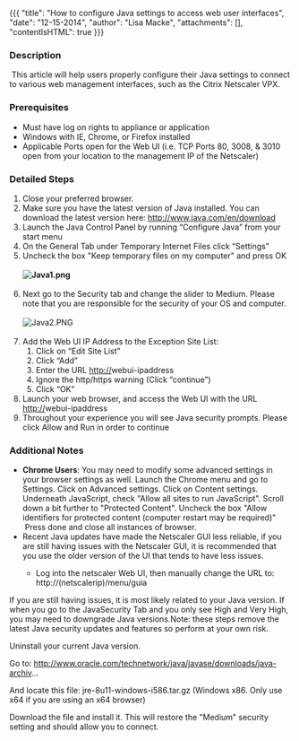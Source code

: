 {{{
  "title": "How to configure Java settings to access web user interfaces",
  "date": "12-15-2014",
  "author": "Lisa Macke",
  "attachments": [],
  "contentIsHTML": true
}}}

<h3>Description</h3>
<p>&nbsp;This article will help users properly configure their Java settings to connect to various web management interfaces, such as the Citrix Netscaler VPX.</p>
<h3>Prerequisites</h3>
<ul>
  <li>Must have log on rights to appliance or application&nbsp;</li>
  <li>Windows with IE, Chrome, or Firefox installed</li>
  <li>Applicable Ports open for the Web UI (i.e. TCP Ports 80,&nbsp;3008, &amp; 3010 open from your location to the management IP of the Netscaler)</li>
</ul>
<h3><strong>Detailed Steps</strong></h3>
<ol>
  <li>Close your preferred browser.</li>
  <li>Make sure you have the latest version of Java installed. You can download the latest version here:&nbsp;<a href="http://www.java.com/en/download">http://www.java.com/en/download</a>
  </li>
  <li>Launch the Java Control Panel by running “Configure Java” from your start menu</li>
  <li>On the General Tab under Temporary Internet Files click “Settings”</li>
  <li>Uncheck the box "Keep temporary files on my computer" and press OK
    <br />
    <br /><strong><img src="https://t3n.zendesk.com/attachments/token/RtbGDYl4Hv2U5UwJNtwUVABkQ/?name=Java1.png" alt="Java1.png" /><br /><br /></strong>
  </li>
  <li>Next go to the Security tab and change the slider to Medium. Please note that you are responsible for the security of your OS and computer.
    <br />
    <br /><img src="https://t3n.zendesk.com/attachments/token/d5GBLPfcDrls0y3j3umRMGd37/?name=Java2.PNG" alt="Java2.PNG" />
    <br />
    <br />
  </li>
  <li>Add the Web UI IP Address to the Exception Site List:&nbsp;
    <ol>
      <li>Click on “Edit Site List”</li>
      <li>Click “Add”</li>
      <li>Enter the URL <a href="http://netscalerip/">http://</a>webui-ipaddress</li>
      <li>Ignore the http/https warning (Click “continue”)</li>
      <li>Click “OK”</li>
    </ol>
  </li>
  <li>Launch your web browser, and access the Web UI with the URL <a href="http://netscalerip/">http://</a>webui-ipaddress</li>
  <li>Throughout your experience you will see Java security prompts. Please click Allow and Run in order to continue</li>
</ol>
<h3>Additional Notes</h3>
<ul>
  <li><strong>Chrome Users</strong>: You may need to modify some advanced settings in your browser settings as well. Launch the Chrome menu and go to Settings. Click on Advanced settings. Click on Content settings.  Underneath JavaScript,
    check "Allow all sites to run JavaScript". Scroll down a bit further to "Protected Content". Uncheck the box "Allow identifiers for protected content (computer restart may be required)" &nbsp;Press done and close all instances of browser.
    &nbsp;</li>
  <li>Recent Java updates have made the Netscaler GUI less reliable, if you are still having issues with the Netscaler GUI, it is recommended that you use the older version of the UI that tends to have less issues.</li>
  <ul>
    <li>Log into the netscaler Web UI, then manually change the URL to: http://(netscalerip)/menu/guia</li>
  </ul>
</ul>

If you are still having issues, it is most likely related to your Java version. If when you go to the JavaSecurity Tab and you only see High and Very High, you may need to downgrade Java versions.Note: these steps remove the latest Java security updates and features so perform at your own risk.

Uninstall your current Java version.

Go to: http://www.oracle.com/technetwork/java/javase/downloads/java-archiv...

And locate this file: jre-8u11-windows-i586.tar.gz (Windows x86.  Only use x64 if you are using an x64 browser)

Download the file and install it.  This will restore the "Medium" security setting and should allow you to connect.
